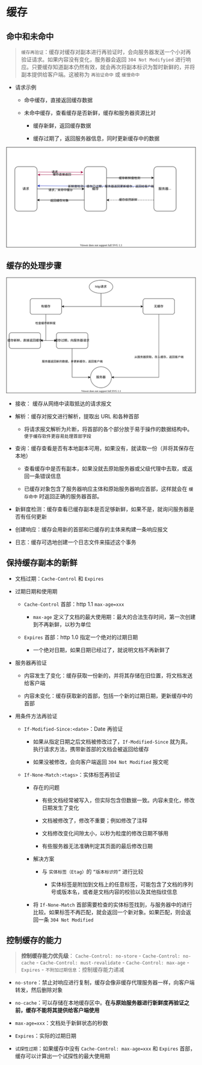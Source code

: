 # 缓存

## 命中和未命中

> `缓存再验证`：缓存对缓存对副本进行再验证时，会向服务器发送一个小对再验证请求。如果内容没有变化，服务器会返回 `304 Not Modifyied` 进行响应。只要缓存知道副本仍然有效，就会再次将副本标识为暂时新鲜的，并将副本提供给客户端。这被称为 `再验证命中` 或 `缓慢命中`

- 请求示例

  - 命中缓存，直接返回缓存数据

  - 未命中缓存，查看缓存是否新鲜，缓存和服务器资源比对

    - 缓存新鲜，返回缓存数据

    - 缓存过期了，返回服务器信息，同时更新缓存中的数据

![image text](./images/cache.drawio.svg)

## 缓存的处理步骤

![image text](./images/cache-flow.drawio.svg)

- 接收： 缓存从网络中读取抵达的请求报文

- 解析：缓存对报文进行解析，提取出 URL 和各种首部

  - 将请求报文解析为片断，将首部的各个部分放于易于操作的数据结构中。 `便于缓存软件更容易处理首部字段`

- 查询：缓存查看是否有本地副本可用，如果没有，就读取一份（并将其保存在本地）

  - 查看缓存中是否有副本，如果没就去原始服务器或父级代理中去取，或返回一条错误信息

  - 已缓存对象包含了服务器响应主体和原始服务器响应首部，这样就会在 `缓存命中` 时返回正确的服务器首部。

- 新鲜度检测：缓存查看已缓存副本是否足够新鲜，如果不是，就询问服务器是否有任何更新

- 创建响应：缓存会用新的首部和已缓存的主体来构建一条响应报文

- 日志：缓存可选地创建一个日志文件来描述这个事务

## 保持缓存副本的新鲜

- 文档过期：`Cache-Control` 和 `Expires`

- 过期日期和使用期

  - `Cache-Control` 首部：http 1.1 `max-age=xxx`

    - `max-age` 定义了文档的最大使用期：最大的合法生存时间，第一次创建到不再新鲜，以秒为单位

  - `Expires` 首部：http 1.0 指定一个绝对的过期日期

    - 一个绝对日期，如果日期已经过了，就说明文档不再新鲜了

- 服务器再验证

  - 内容发生了变化：缓存获取一份新的，并将其存储在旧位置，将文档发送给客户端

  - 内容未变化：缓存获取新的首部，包括一个新的过期日期，更新缓存中的首部

- 用条件方法再验证

  - `If-Modified-Since:<date>`：Date 再验证

    - 如果从指定日期之后文档被修改过了，`If-Modified-Since` 就为真。执行请求方法，携带新首部的文档会被返回给缓存

    - 如果没被修改，会向客户端返回 `304 Not Modified` 报文呢

  - `If-None-Match:<tags>`：实体标签再验证

    - 存在的问题

      - 有些文档经常被写入，但实际包含但数据一致。内容未变化，修改日期发生了变化

      - 文档被修改了，修改不重要；例如修改了注释

      - 文档修改变化间隙太小，以秒为粒度的修改日期不够用

      - 有些服务器无法准确判定其页面的最后修改日期

    - 解决方案

      - 与 `实体标签（Etag）`的 `“版本标识符”` 进行比较

        - 实体标签是附加到文档上的任意标签，可能包含了文档的序列号或版本名，或者是文档内容的校验以及其他指纹信息

    - 将 `If-None-Match` 首部需要检查的实体标签找到，与服务器中的进行比较。如果标签不再匹配，就会返回一个新对象。如果匹配，则会返回一条 `304 Not Modified`

## 控制缓存的能力

> **控制缓存能力优先级**： `Cache-Control: no-store` - `Cache-Control: no-cache` - `Cache-Control: must-revalidate` - `Cache-Control: max-age` - `Expires` - `不附加过期信息`：控制缓存能力递减

- `no-store`：禁止对响应进行复制，缓存会像非缓存代理服务器一样，向客户端转发，然后删除对象

- `no-cache`：可以存储在本地缓存区中。**在与原始服务器进行新鲜度再验证之前，缓存不能将其提供给客户端使用**

- `max-age=xxx`：文档处于新鲜状态的秒数

- `Expires`：实际的过期日期

- `试探性过期`：如果缓存中没有 `Cache-Control: max-age=xxx` 和 `Expires` 首部，缓存可以计算出一个试探性的最大使用期



